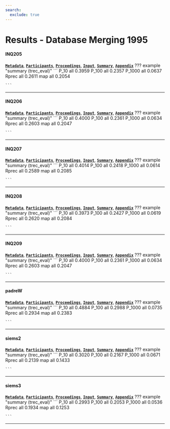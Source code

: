 ```yaml
---
search:
  exclude: true
---
```


# Results - Database Merging 1995 

#### INQ205 
[**`Metadata`**](./runs.md#inq205), [**`Participants`**](./participants.md#umass), [**`Proceedings`**](./proceedings.md#recent-experiments-with-inquery), [**`Input`**](https://trec.nist.gov/results/trec4/trec4.results.input/tracks/dbmerge/input.INQ205.Z), [**`Summary`**](https://trec.nist.gov/results/trec4/trec4.results.summary/tracks/dbmerge/summary.INQ205.Z), [**`Appendix`**](https://trec.nist.gov/pubs/trec4/appendices/dbmerge/INQ205.pdf)
??? example "summary (trec_eval)"
	```
	P_10		all 0.3959
	P_100		all 0.2357
	P_1000		all 0.0637
	Rprec		all 0.2611
	map			all 0.2054

	```
---
#### INQ206 
[**`Metadata`**](./runs.md#inq206), [**`Participants`**](./participants.md#umass), [**`Proceedings`**](./proceedings.md#recent-experiments-with-inquery), [**`Input`**](https://trec.nist.gov/results/trec4/trec4.results.input/tracks/dbmerge/input.INQ206.Z), [**`Summary`**](https://trec.nist.gov/results/trec4/trec4.results.summary/tracks/dbmerge/summary.INQ206.Z), [**`Appendix`**](https://trec.nist.gov/pubs/trec4/appendices/dbmerge/INQ206.pdf)
??? example "summary (trec_eval)"
	```
	P_10		all 0.4000
	P_100		all 0.2361
	P_1000		all 0.0634
	Rprec		all 0.2603
	map			all 0.2047

	```
---
#### INQ207 
[**`Metadata`**](./runs.md#inq207), [**`Participants`**](./participants.md#umass), [**`Proceedings`**](./proceedings.md#recent-experiments-with-inquery), [**`Input`**](https://trec.nist.gov/results/trec4/trec4.results.input/tracks/dbmerge/input.INQ207.Z), [**`Summary`**](https://trec.nist.gov/results/trec4/trec4.results.summary/tracks/dbmerge/summary.INQ207.Z), [**`Appendix`**](https://trec.nist.gov/pubs/trec4/appendices/dbmerge/INQ207.pdf)
??? example "summary (trec_eval)"
	```
	P_10		all 0.4014
	P_100		all 0.2418
	P_1000		all 0.0614
	Rprec		all 0.2589
	map			all 0.2085

	```
---
#### INQ208 
[**`Metadata`**](./runs.md#inq208), [**`Participants`**](./participants.md#umass), [**`Proceedings`**](./proceedings.md#recent-experiments-with-inquery), [**`Input`**](https://trec.nist.gov/results/trec4/trec4.results.input/tracks/dbmerge/input.INQ208.Z), [**`Summary`**](https://trec.nist.gov/results/trec4/trec4.results.summary/tracks/dbmerge/summary.INQ208.Z), [**`Appendix`**](https://trec.nist.gov/pubs/trec4/appendices/dbmerge/INQ208.pdf)
??? example "summary (trec_eval)"
	```
	P_10		all 0.3973
	P_100		all 0.2427
	P_1000		all 0.0619
	Rprec		all 0.2620
	map			all 0.2084

	```
---
#### INQ209 
[**`Metadata`**](./runs.md#inq209), [**`Participants`**](./participants.md#umass), [**`Proceedings`**](./proceedings.md#recent-experiments-with-inquery), [**`Input`**](https://trec.nist.gov/results/trec4/trec4.results.input/tracks/dbmerge/input.INQ209.Z), [**`Summary`**](https://trec.nist.gov/results/trec4/trec4.results.summary/tracks/dbmerge/summary.INQ209.Z), [**`Appendix`**](https://trec.nist.gov/pubs/trec4/appendices/dbmerge/INQ209.pdf)
??? example "summary (trec_eval)"
	```
	P_10		all 0.4000
	P_100		all 0.2361
	P_1000		all 0.0634
	Rprec		all 0.2603
	map			all 0.2047

	```
---
#### padreW 
[**`Metadata`**](./runs.md#padrew), [**`Participants`**](./participants.md#hawking), [**`Proceedings`**](./proceedings.md#proximity-operators-so-near-and-yet-so-far), [**`Input`**](https://trec.nist.gov/results/trec4/trec4.results.input/tracks/dbmerge/input.padreW.Z), [**`Summary`**](https://trec.nist.gov/results/trec4/trec4.results.summary/tracks/dbmerge/summary.padreW.Z), [**`Appendix`**](https://trec.nist.gov/pubs/trec4/appendices/dbmerge/padreW.pdf)
??? example "summary (trec_eval)"
	```
	P_10		all 0.4884
	P_100		all 0.2988
	P_1000		all 0.0735
	Rprec		all 0.2934
	map			all 0.2383

	```
---
#### siems2 
[**`Metadata`**](./runs.md#siems2), [**`Participants`**](./participants.md#siemens), [**`Proceedings`**](./proceedings.md#siemens-trec-4-report-further-experiments-with-database-merging), [**`Input`**](https://trec.nist.gov/results/trec4/trec4.results.input/tracks/dbmerge/input.siems2.Z), [**`Summary`**](https://trec.nist.gov/results/trec4/trec4.results.summary/tracks/dbmerge/summary.siems2.Z), [**`Appendix`**](https://trec.nist.gov/pubs/trec4/appendices/dbmerge/siems2.pdf)
??? example "summary (trec_eval)"
	```
	P_10		all 0.3020
	P_100		all 0.2167
	P_1000		all 0.0671
	Rprec		all 0.2139
	map			all 0.1433

	```
---
#### siems3 
[**`Metadata`**](./runs.md#siems3), [**`Participants`**](./participants.md#siemens), [**`Proceedings`**](./proceedings.md#siemens-trec-4-report-further-experiments-with-database-merging), [**`Input`**](https://trec.nist.gov/results/trec4/trec4.results.input/tracks/dbmerge/input.siems3.Z), [**`Summary`**](https://trec.nist.gov/results/trec4/trec4.results.summary/tracks/dbmerge/summary.siems3.Z), [**`Appendix`**](https://trec.nist.gov/pubs/trec4/appendices/dbmerge/siems3.pdf)
??? example "summary (trec_eval)"
	```
	P_10		all 0.2993
	P_100		all 0.2053
	P_1000		all 0.0536
	Rprec		all 0.1934
	map			all 0.1253

	```
---
